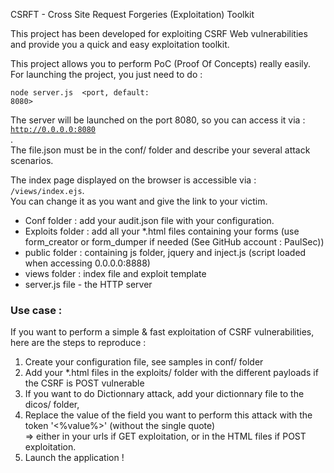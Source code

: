 CSRFT - Cross Site Request Forgeries (Exploitation) Toolkit

This project has been developed for exploiting CSRF Web vulnerabilities and provide you a quick and easy exploitation toolkit. 

This project allows you to perform PoC (Proof Of Concepts) really easily. <br />
For launching the project, you just need to do : 

<code>node server.js <conf file> <port, default: 8080></code>

The server will be launched on the port 8080, so you can access it via : <code>http://0.0.0.0:8080 </code>.  
The file.json must be in the conf/ folder and describe your several attack scenarios. 

The index page displayed on the browser is accessible via : <code>/views/index.ejs</code>. <br />
You can change it as you want and give the link to your victim. 

* Conf folder : add your audit.json file with your configuration. <br />
* Exploits folder : add all your *.html files containing your forms (use form_creator or form_dumper if needed (See GitHub account : PaulSec)) <br />
* public folder : containing js folder, jquery and inject.js (script loaded when accessing 0.0.0.0:8888)
* views folder : index file and exploit template
* server.js file - the HTTP server

### Use case : 

If you want to perform a simple & fast exploitation of CSRF vulnerabilities, here are the steps to reproduce : 

1) Create your configuration file, see samples in conf/ folder<br />
2) Add your *.html files in the exploits/ folder with the different payloads if the CSRF is POST vulnerable<br />
3) If you want to do Dictionnary attack, add your dictionnary file to the dicos/ folder,<br />
4) Replace the value of the field you want to perform this attack with the token '<%value%>' (without the single quote)<br />
      => either in your urls if GET exploitation, or in the HTML files if POST exploitation. <br />
5) Launch the application !<br />
